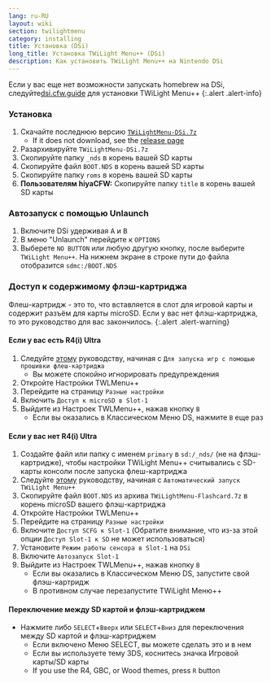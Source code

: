 ```yaml
---
lang: ru-RU
layout: wiki
section: twilightmenu
category: installing
title: Установка (DSi)
long_title: Установка TWiLight Menu++ (DSi)
description: Как установить TWiLight Menu++ на Nintendo DSi
---
```


Если у вас еще нет возможности запускать homebrew на DSi, следуйте[dsi.cfw.guide](https://dsi.cfw.guide) для установки TWiLight Menu++
{:.alert .alert-info}

### Установка
1. Скачайте последнюю версию [`TWiLightMenu-DSi.7z`](https://github.com/DS-Homebrew/TWiLightMenu/releases/latest/download/TWiLightMenu-DSi.7z)
    - If it does not download, see the [release page](https://github.com/DS-Homebrew/TWiLightMenu/releases/latest)
1. Разархивируйте `TWiLightMenu-DSi.7z`
1. Скопируйте папку `_nds` в корень вашей SD карты
1. Скопируйте файл `BOOT.NDS` в корень вашей SD карты
1. Скопируйте папку `roms` в корень вашей SD карты
1. **Пользователям hiyaCFW:** Скопируйте папку `title` в корень вашей SD карты

### Автозапуск с помощью Unlaunch
1. Включите DSi удерживая <kbd class="face">A</kbd> и <kbd class="face">B</kbd>
1. В меню "Unlaunch" перейдите к `OPTIONS`
1. Выберете `NO BUTTON` или любую другую кнопку, после выберите `TWiLight Menu++`. На нижнем экране в строке пути до файла отобразится `sdmc:/BOOT.NDS`

### Доступ к содержимому флэш-картриджа

Флеш-картридж - это то, что вставляется в слот для игровой карты и содержит разъём для карты microSD. Если у вас нет флэш-картриджа, то это руководство для вас закончилось.
{:.alert .alert-warning}

#### Если у вас есть R4(i) Ultra

1. Следуйте [этому](installing-flashcard) руководству, начиная с `Для запуска игр с помощью прошивки флеш-картриджа`
    - Вы можете спокойно игнорировать предупреждения
1. Откройте Настройки TWLMenu++
1. Перейдите на страницу `Разные настройки`
1. Включить `Доступ к microSD в Slot-1`
1. Выйдите из Настроек TWLMenu++, нажав кнопку `B`
    - Если вы оказались в Классическом Меню DS, нажмите `B` еще раз

#### Если у вас нет R4(i) Ultra

1. Создайте файл или папку с именем `primary` в `sd:/_nds/` (не на флэш-картридже), чтобы настройки TWiLight Menu++ считывались с SD-карты консоли после запуска флеш-картриджа
1. Следуйте [этому](installing-flashcard) руководству, начиная с `Автоматический запуск TWiLight Menu++`
1. Скопируйте файл `BOOT.NDS` из архива `TWiLightMenu-Flashcard.7z` в корень microSD вашего флэш-картриджа
1. Откройте Настройки TWLMenu++
1. Перейдите на страницу `Разные настройки`
1. Включите `Доступ SCFG к Slot-1` (Обратите внимание, что из-за этой опции `Доступ Slot-1 к SD` не может использоваться)
1. Установите `Режим работы сенсора в Slot-1` на `DSi`
1. Включите `Автозапуск Slot-1`
1. Выйдите из Настроек TWLMenu++, нажав кнопку `B`
    - Если вы оказались в Классическом Меню DS, запустите свой флэш-картридж
    - В противном случае перезапустите TWiLight Меню++

#### Переключение между SD картой и флэш-картриджем
- Нажмите либо `SELECT`+`Вверх` или `SELECT`+`Вниз` для переключения между SD картой и флэш-картриджем
    - Если включено Меню SELECT, вы можете сделать это и в нем
    - Если вы используете тему 3DS, коснитесь значка Игровой карты/SD карты
    - If you use the R4, GBC, or Wood themes, press `R` button
